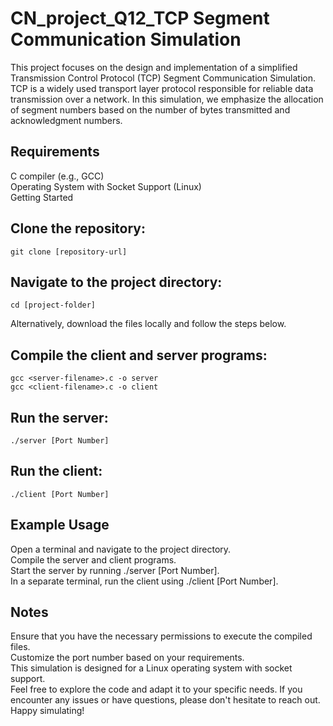 # CN_project_Q12_TCP Segment Communication Simulation

This project focuses on the design and implementation of a simplified Transmission Control Protocol (TCP) Segment Communication Simulation. TCP is a widely used transport layer protocol responsible for reliable data transmission over a network. In this simulation, we emphasize the allocation of segment numbers based on the number of bytes transmitted and acknowledgment numbers.

## Requirements
C compiler (e.g., GCC)<br/>
Operating System with Socket Support (Linux)<br/>
Getting Started<br/>
## Clone the repository:

```
git clone [repository-url]
```
## Navigate to the project directory:

```
cd [project-folder]
```
Alternatively, download the files locally and follow the steps below.

## Compile the client and server programs:

```
gcc <server-filename>.c -o server
gcc <client-filename>.c -o client
```
## Run the server:

```
./server [Port Number]
```
## Run the client:

```
./client [Port Number]
```
## Example Usage
Open a terminal and navigate to the project directory.<br/>
Compile the server and client programs.<br/>
Start the server by running ./server [Port Number].<br/>
In a separate terminal, run the client using ./client [Port Number].<br/>
## Notes
Ensure that you have the necessary permissions to execute the compiled files.<br/>
Customize the port number based on your requirements.<br/>
This simulation is designed for a Linux operating system with socket support.<br/>
Feel free to explore the code and adapt it to your specific needs. If you encounter any issues or have questions, please don't hesitate to reach out. Happy simulating!
